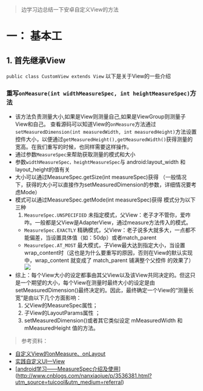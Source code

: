 >边学习边总结一下安卓自定义View的方法

# 一： 基本工
## 1. 首先继承View
`public class CustomView extends View` 以下是关于View的一些介绍
### 重写`onMeasure(int widthMeasureSpec, int heightMeasureSpec)`方法

* 该方法负责测量大小,如果是View则测量自己,如果是ViewGroup则测量子View和自己。
查看源码可以知道View的`onMeasure`方法通过`setMeasuredDimension(int measuredWidth, int measuredHeight)`方法设置控件大小，以便通过`getMeasuredHeight(),getMeasuredWidth()`获得测量的宽高。在我们重写的时候，也同样需要这样操作。
*  通过参数`MeasureSpec`来帮助获取测量的模式和大小
 * 参数` widthMeasureSpec，heightMeasureSpec `与 android:layout_width 和layout_height的值有关
 * 大小可以通过MeasureSpec.getSize(int measureSpec)获得 （一般情况 下，获得的大小可以直接作为setMeasuredDimension的参数，详细情况要考虑Mode）
 * 模式可以通过MeasureSpec.getMode(int measureSpec)获得 模式分为以下三种
    1. `MeasureSpec.UNSPECIFIED` 未指定模式，父View：老子才不管你，爱咋咋。一般都是父View是AdapterView，通过measure方法传入的模式。
    * `MeasureSpec.EXACTLY` 精确模式，父View：老子说多大就多大，一点都不能偏差，当设置具体值（如：50dp）或者match_parent
    * `MeasureSpec.AT_MOST` 最大模式，子View最大达到指定大小，当设置wrap_content时（这也是为什么要重写的原因，否则在View的默认实现中，wrap_content 就变成了 match_parent 铺满整个父控件 的效果了）
![](http://upload-images.jianshu.io/upload_images/1181400-6954d4b6c14f58a4.png?imageMogr2/auto-orient/strip%7CimageView2/2/w/1240)
 * 综上：每个View大小的设定都事由其父View以及该View共同决定的。但这只是一个期望的大小，每个View在测量时最终大小的设定是由setMeasuredDimension()最终决定的。因此，最终确定一个View的“测量长宽“是由以下几个方面影响：
    1. 父View的MeasureSpec属性；
    2. 子View的LayoutParams属性 ；
    3. setMeasuredDimension()或者其它类似设定 mMeasuredWidth 和 mMeasuredHeight 值的方法。


    


>参考资料：
* [自定义View的onMeasure、onLayout](http://yifeiyuan.me/2015/10/12/%E8%87%AA%E5%AE%9A%E4%B9%89View%E7%9A%84onMeasure%E3%80%81onLayout/)
* [实践自定义UI—View](http://www.jianshu.com/p/11210b14f743)
* [[android学习——MeasureSpec介绍及使用](http://www.cnblogs.com/nanxiaojue/p/3536381.html)](http://www.cnblogs.com/nanxiaojue/p/3536381.html?utm_source=tuicool&utm_medium=referral)
